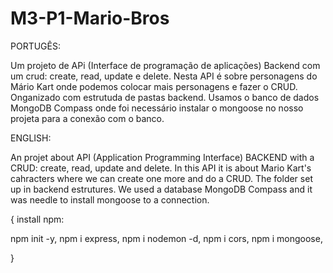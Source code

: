 # M3-P1-Mario-Bros

PORTUGÊS:

Um projeto de APi (Interface de programação de aplicações) Backend com um crud:
create, read, update e delete.
Nesta API é sobre personagens do Mário Kart onde podemos colocar mais personagens e fazer o CRUD. Onganizado com estrutuda de pastas backend.
Usamos o banco de dados MongoDB Compass onde foi necessário instalar o mongoose no nosso projeta para a conexão com o banco.

ENGLISH:

An projet about API (Application Programming Interface) BACKEND with a CRUD: create, read, update and delete.
In this API it is about Mario Kart's cahracters where we can create one more and do a CRUD. The folder set up in backend estrutures.
We used a database MongoDB Compass and it was needle to install mongoose to a connection.

{
 install npm:

  npm init -y,
  npm i express,
  npm i nodemon -d,
  npm i cors,
  npm i mongoose,

}
